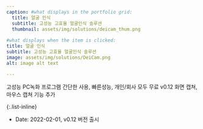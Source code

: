 ```yaml
---
caption: #what displays in the portfolio grid:
  title: 얼굴 인식
  subtitle: 고성능 고효율 얼굴인식 솔루션
  thumbnail: assets/img/solutions/deicam_thum.png
  
#what displays when the item is clicked:
title: 얼굴 인식
subtitle: 고성능 고효율 얼굴인식 솔루션
image: assets/img/solutions/DeiCam.png 
alt: image alt text

---
```

고성능 PC녹화 프로그램 
간단한 사용, 빠른성능, 개인/회사 모두 무료 
v0.12 화면 캡쳐, 마우스 캡쳐 기능 추가

{:.list-inline} 
- Date: 2022-02-01, v0.12 버전 출시

